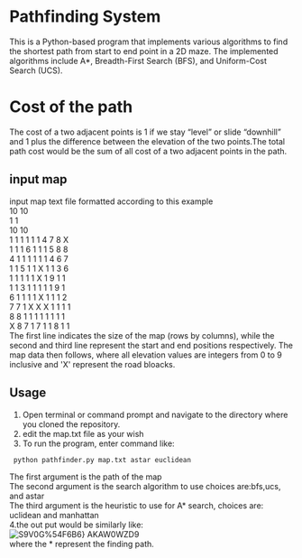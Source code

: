 # Pathfinding System
This is a Python-based program that implements various algorithms to find the shortest path from start to end point in a 2D maze. The implemented algorithms include A*, Breadth-First Search (BFS), and Uniform-Cost Search (UCS).

# Cost of the path
The cost of a two adjacent points is 1 if we stay “level” or slide “downhill” and 1 plus the difference between the elevation of the two points.The total path cost would be the sum of all cost of a two adjacent points in the path.

## input map
input map text file formatted according to this example <br>
10 10<br>
1 1<br>
10 10<br>
1 1 1 1 1 1 4 7 8 X<br>
1 1 1 6 1 1 1 5 8 8<br>
4 1 1 1 1 1 1 4 6 7<br>
1 1 5 1 1 X 1 1 3 6<br>
1 1 1 1 1 X 1 9 1 1<br>
1 1 3 1 1 1 1 1 9 1<br>
6 1 1 1 1 X 1 1 1 2<br>
7 7 1 X X X 1 1 1 1<br>
8 8 1 1 1 1 1 1 1 1<br>
X 8 7 1 7 1 1 8 1 1<br>
The first line indicates the size of the map (rows by columns), while the second
and third line represent the start and end positions respectively. The map data
then follows, where all elevation values are integers from 0 to 9 inclusive and 'X' represent the road bloacks.


## Usage
1. Open terminal or command prompt and navigate to the directory where you cloned the repository.
2. edit the map.txt file as your wish
3. To run the program, enter command like:
```
 python pathfinder.py map.txt astar euclidean
```
The first argument is the path of the map<br>
The second argument is the search algorithm to use choices are:bfs,ucs, and astar<br>
The third argument is the heuristic to use for A* search, choices are: uclidean and manhattan<br>
4.the out put would be similarly like:<br>
![S9V0G%54F6B6} AKAW0WZD9](https://github.com/Dycade/2D-maze-path-finding/assets/85650434/b2840802-18a8-4f4f-acce-367fa994a49e)
<br>
where the * represent the finding path.
